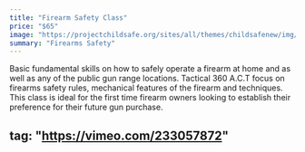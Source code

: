 ```yaml
---
title: "Firearm Safety Class"
price: "$65"
image: "https://projectchildsafe.org/sites/all/themes/childsafenew/img/ors-logo.png"
summary: "Firearms Safety"
---
```

Basic fundamental skills on how to safely operate a firearm at home and as well as any of the public gun range locations.  Tactical 360 A.C.T focus on firearms safety rules, mechanical features of the firearm and techniques.  This class is ideal for the first time firearm owners looking to establish their preference for their future gun purchase.

tag: "https://vimeo.com/233057872"
---


<!--stackedit_data:
eyJoaXN0b3J5IjpbMjEyOTY0MjgxLDE4MDA5MjE4OTksMTI3Nj
EyNzcxOSwxMjc2MTI3NzE5LDUzMjMzNDk1MSwxODg3Nzg4NDc0
LDEwODI0Mjg2NTEsLTM5MjU5OTE4MywxNzA5MjM1OTM2XX0=
-->